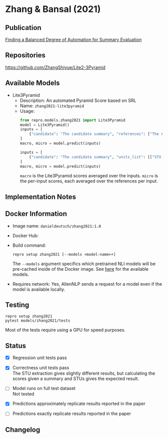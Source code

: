 # Zhang & Bansal (2021)

## Publication
[Finding a Balanced Degree of Automation for Summary Evaluation](https://arxiv.org/abs/2109.11503)

## Repositories
https://github.com/ZhangShiyue/Lite2-3Pyramid

## Available Models
- Lite3Pyramid
  - Description: An automated Pyramid Score based on SRL
  - Name: `zhang2021-lite3pyramid`
  - Usage:
    ```python
    from repro.models.zhang2021 import Lite3Pyramid
    model = Lite3Pyramid()
    inputs = [
        {"candidate": "The candidate summary", "references": ["The references"]}
    ]
    macro, micro = model.predict(inputs)
    
    inputs = [
        {"candidate": "The candidate summary", "units_list": [["STU 1 for reference 1", "STU 2"]]}
    ]
    macro, micro = model.predict(inputs)
    ```
    `macro` is the Lite3Pyramid scores averaged over the inputs.
    `micro` is the per-input scores, each averaged over the references per input. 
    
## Implementation Notes

    
## Docker Information
- Image name: `danieldeutsch/zhang2021:1.0`
- Docker Hub: 
- Build command:
  ```shell script
  repro setup zhang2021 [--models <model-name>+]
  ```
  The `--models` argument specifics which pretrained NLI models will be pre-cached inside of the Docker image.
  See [here](https://github.com/ZhangShiyue/Lite2-3Pyramid) for the available models.
  
- Requires network: Yes, AllenNLP sends a request for a model even if the model is available locally.
  
## Testing
```shell script
repro setup zhang2021
pytest models/zhang2021/tests
```
Most of the tests require using a GPU for speed purposes.

## Status
- [x] Regression unit tests pass   
- [x] Correctness unit tests pass  
The STU extraction gives slightly different results, but calculating the scores given a summary and STUs gives the expected result.

- [ ] Model runs on full test dataset  
Not tested
- [x] Predictions approximately replicate results reported in the paper  
- [ ] Predictions exactly replicate results reported in the paper  

## Changelog
